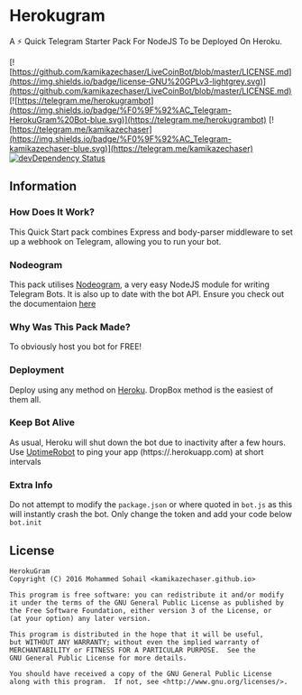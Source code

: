 # Herokugram

A :zap: Quick Telegram Starter Pack For NodeJS To be Deployed On Heroku.

[![https://github.com/kamikazechaser/LiveCoinBot/blob/master/LICENSE.md](https://img.shields.io/badge/license-GNU%20GPLv3-lightgrey.svg)](https://github.com/kamikazechaser/LiveCoinBot/blob/master/LICENSE.md)
[![https://telegram.me/herokugrambot](https://img.shields.io/badge/%F0%9F%92%AC_Telegram-HerokuGram%20Bot-blue.svg)](https://telegram.me/herokugrambot)
[![https://telegram.me/kamikazechaser](https://img.shields.io/badge/%F0%9F%92%AC_Telegram-kamikazechaser-blue.svg)](https://telegram.me/kamikazechaser)
[![devDependency Status](https://david-dm.org/kamikazechaser/herokugram.svg)](https://david-dm.org/kamikazechaser/herokugram.svg#info=devDependencies)


## Information

### How Does It Work?

This Quick Start pack combines Express and body-parser middleware to set up a webhook on Telegram, allowing you to run your bot.

### Nodeogram

This pack utilises [Nodeogram](https://github.com/ALCC01/nodeogram), a very easy NodeJS module for writing Telegram Bots. It is also up to date with the bot API. Ensure you check out the documentaion [here](https://dev.albertocoscia.me/nodeogram/)

### Why Was This Pack Made?

To obviously host you bot for FREE!

### Deployment
Deploy using any method on [Heroku](https://www.heroku.com). DropBox method is the easiest of them all.

### Keep Bot Alive

As usual, Heroku will shut down the bot due to inactivity after a few hours. Use [UptimeRobot](https://uptimerobot.com) to ping your app (https://<Your App Name>.herokuapp.com) at short intervals

### Extra Info

Do not attempt to modify the `package.json` or where quoted in `bot.js` as this will instantly crash the bot. Only change the token and add your code below `bot.init`




## License
 
    HerokuGram
    Copyright (C) 2016 Mohammed Sohail <kamikazechaser.github.io>

    This program is free software: you can redistribute it and/or modify
    it under the terms of the GNU General Public License as published by
    the Free Software Foundation, either version 3 of the License, or
    (at your option) any later version.

    This program is distributed in the hope that it will be useful,
    but WITHOUT ANY WARRANTY; without even the implied warranty of
    MERCHANTABILITY or FITNESS FOR A PARTICULAR PURPOSE.  See the
    GNU General Public License for more details.

    You should have received a copy of the GNU General Public License
    along with this program.  If not, see <http://www.gnu.org/licenses/>.
